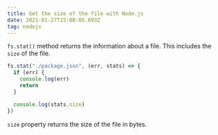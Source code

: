 ```yaml
---
title: Get the size of the file with Node.js
date: 2021-01-27T15:08:05.693Z
tag: nodejs
---
```

`fs.stat()` method returns the information about a file. This includes the `size` of the file.

```javascript
fs.stat("./package.json", (err, stats) => {
  if (err) {
    console.log(err)
    return
  }

  console.log(stats.size)
})

```

`size` property returns the size of the file in bytes.